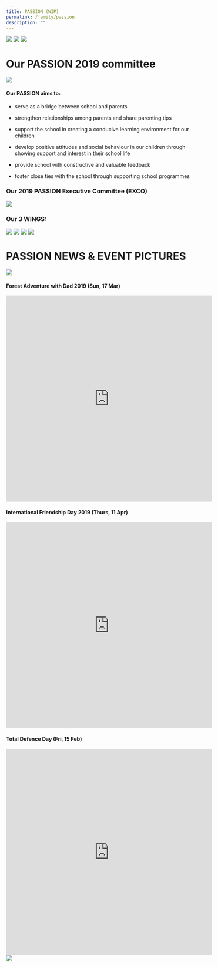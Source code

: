 ```yaml
---
title: PASSION (WIP)
permalink: /family/passion
description: ""
---
```

![](/images/Main-Pic.jpeg)
![](/images/PSG1.png)
![](/images/PSG2.png)

# Our PASSION 2019 committee
![](/images/PSG3.png)
#### Our **PASSION** aims to:

* serve as a bridge between school and parents
    
* strengthen relationships among parents and share parenting tips
    
* support the school in creating a conducive learning environment for our children
    
* develop positive attitudes and social behaviour in our children through showing support and interest in their school life
    
* provide school with constructive and valuable feedback
    
* foster close ties with the school through supporting school programmes

### Our 2019 PASSION Executive Committee (EXCO)
![](/images/Committee-1024x724.jpeg)

### Our 3 WINGS:
![](/images/PSG5.png)
![](/images/PSG6.png)
![](/images/PSG7.png)
![](/images/PSG8.png)
# PASSION NEWS &amp; EVENT PICTURES

![](/images/Key-Passion-Event.jpg)

#### Forest Adventure with Dad 2019 (Sun, 17 Mar)
<iframe allowfullscreen="true" height="560" width="560" frameborder="0" src="https://docs.google.com/presentation/d/e/2PACX-1vQ5wIQYy4ouKMsv1BGNZ7mlwCKS3F2fZkpFPbvi2QbIU4MQJDqWXBNdjK3t6np6Qz_6ixhLa50MLMZD/embed?start=true&amp;loop=true&amp;delayms=3000"></iframe>

#### International Friendship Day 2019 (Thurs, 11 Apr)
<iframe src="https://docs.google.com/presentation/d/e/2PACX-1vTRvRUpLOrW3Yt097PCLWE4lwOQfEXb-6keL-9tJ8gGILVPkVWMELW1NGyHQtrp4jj1hpdL_c2eYFsL/embed?start=true&amp;loop=true&amp;delayms=3000" frameborder="0" width="560" height="560" allowfullscreen="true"></iframe>

#### Total Defence Day (Fri, 15 Feb)

<iframe allowfullscreen="true" height="560" width="560" frameborder="0" src="https://docs.google.com/presentation/d/e/2PACX-1vTdIWXizyY6GoIl6gSI2AWFrNQhB5KFGna7yfLX8MeBLAR7EhCjMfrQPXqH2b5g9gbKOirlA0LZTdLg/embed?start=true&amp;loop=true&amp;delayms=3000"></iframe>



<a href="https://www.facebook.com/pages/category/Community/Chongfu-School-Passion-Parent-Support-Group-260164957352971/">
<img src="/images/PSG9.png" >
</a></p>
